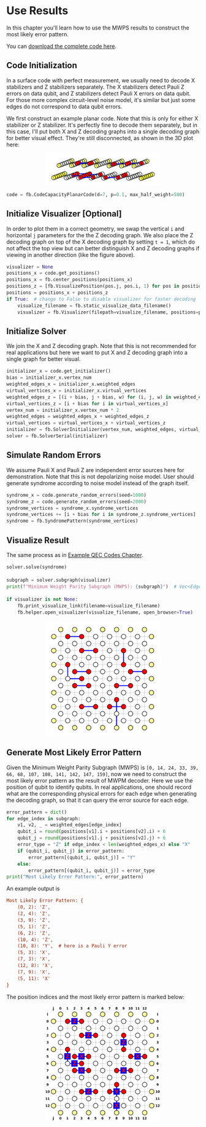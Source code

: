 # Use Results

In this chapter you'll learn how to use the MWPS results to construct the most likely error pattern.

You can [download the complete code here](./use-results.py).

## Code Initialization

In a surface code with perfect measurement, we usually need to decode X stabilizers and Z stabilizers separately.
The X stabilizers detect Pauli Z errors on data qubit, and Z stabilizers detect Pauli X errors on data qubit.
For those more complex circuit-level noise model, it's similar but just some edges do not correspond to data qubit errors.

We first construct an example planar code. Note that this is only for either X stabilizer or Z stabilizer.
It's perfectly fine to decode them separately, but in this case, I'll put both X and Z decoding graphs into a single decoding graph for better visual effect.
They're still disconnected, as shown in the 3D plot here:

<div style="display: flex; justify-content: center;">
    <img src="../img/use-results-3d.png" style="width: 60%;"/>
</div>

```python
code = fb.CodeCapacityPlanarCode(d=7, p=0.1, max_half_weight=500)
```

## Initialize Visualizer [Optional]

In order to plot them in a correct geometry, we swap the vertical `i` and horizontal `j` parameters for the the Z decoding graph.
We also place the Z decoding graph on top of the X decoding graph by setting `t = 1`, which do not affect the top view but can better distinguish X and Z decoding graphs if viewing in another direction (like the figure above).

```python
visualizer = None
positions_x = code.get_positions()
positions_x = fb.center_positions(positions_x)
positions_z = [fb.VisualizePosition(pos.j, pos.i, 1) for pos in positions_x]
positions = positions_x + positions_z
if True:  # change to False to disable visualizer for faster decoding
    visualize_filename = fb.static_visualize_data_filename()
    visualizer = fb.Visualizer(filepath=visualize_filename, positions=positions)
```

## Initialize Solver

We join the X and Z decoding graph.
Note that this is not recommended for real applications but here we want to put X and Z decoding graph into a single graph for better visual.

```python
initializer_x = code.get_initializer()
bias = initializer_x.vertex_num
weighted_edges_x = initializer_x.weighted_edges
virtual_vertices_x = initializer_x.virtual_vertices
weighted_edges_z = [(i + bias, j + bias, w) for (i, j, w) in weighted_edges_x]
virtual_vertices_z = [i + bias for i in virtual_vertices_x]
vertex_num = initializer_x.vertex_num * 2
weighted_edges = weighted_edges_x + weighted_edges_z
virtual_vertices = virtual_vertices_x + virtual_vertices_z
initializer = fb.SolverInitializer(vertex_num, weighted_edges, virtual_vertices)
solver = fb.SolverSerial(initializer)
```

## Simulate Random Errors

We assume Pauli X and Pauli Z are independent error sources here for demonstration.
Note that this is not depolarizing noise model.
User should generate syndrome according to noise model instead of the graph itself.

```python
syndrome_x = code.generate_random_errors(seed=1000)
syndrome_z = code.generate_random_errors(seed=2000)
syndrome_vertices = syndrome_x.syndrome_vertices
syndrome_vertices += [i + bias for i in syndrome_z.syndrome_vertices]
syndrome = fb.SyndromePattern(syndrome_vertices)
```

## Visualize Result

The same process as in [Example QEC Codes Chapter](./example-qec-codes.md).

```python
solver.solve(syndrome)

subgraph = solver.subgraph(visualizer)
print(f"Minimum Weight Parity Subgraph (MWPS): {subgraph}")  # Vec<EdgeIndex>

if visualizer is not None:
    fb.print_visualize_link(filename=visualize_filename)
    fb.helper.open_visualizer(visualize_filename, open_browser=True)
```

<div style="display: flex; justify-content: center;">
    <img src="../img/use-results.png" style="width: 60%;"/>
</div>

## Generate Most Likely Error Pattern

Given the Minimum Weight Parity Subgraph (MWPS) is `[0, 14, 24, 33, 39, 66, 68, 107, 108, 141, 142, 147, 159]`, now we need to construct the most likely error pattern as the result of MWPM decoder.
Here we use the position of qubit to identify qubits.
In real applications, one should record what are the corresponding physical errors for each edge when generating the decoding graph, so that it can query the error source for each edge.

```python
error_pattern = dict()
for edge_index in subgraph:
    v1, v2, _ = weighted_edges[edge_index]
    qubit_i = round(positions[v1].i + positions[v2].i) + 6
    qubit_j = round(positions[v1].j + positions[v2].j) + 6
    error_type = "Z" if edge_index < len(weighted_edges_x) else "X"
    if (qubit_i, qubit_j) in error_pattern:
        error_pattern[(qubit_i, qubit_j)] = "Y"
    else:
        error_pattern[(qubit_i, qubit_j)] = error_type
print("Most Likely Error Pattern:", error_pattern)
```

An example output is

```ini
Most Likely Error Pattern: {
    (0, 2): 'Z',
    (2, 4): 'Z',
    (3, 9): 'Z',
    (5, 1): 'Z',
    (6, 2): 'Z',
    (10, 4): 'Z',
    (10, 8): 'Y',  # here is a Pauli Y error
    (5, 3): 'X',
    (7, 3): 'X',
    (12, 8): 'X',
    (7, 9): 'X',
    (5, 11): 'X'
}
```

The position indices and the most likely error pattern is marked below:

<div style="display: flex; justify-content: center;">
    <img src="../img/use-results-marked.png" style="width: 60%;"/>
</div>
